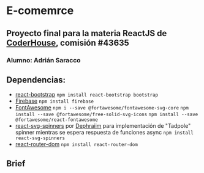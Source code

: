 # E-comemrce

## Proyecto final para la materia ReactJS de [CoderHouse](https://www.coderhouse.com), comisión #43635

### Alumno: Adrián Saracco

## Dependencias:

-   [react-bootstrap](https://react-bootstrap.github.io/)
    `npm install react-bootstrap bootstrap`
-   [Firebase](https://firebase.google.com/)
    `npm install firebase`
-   [FontAwesome](https://fontawesome.com/v5/docs/web/use-with/react)
    `npm i --save @fortawesome/fontawesome-svg-core`
    `npm install --save @fortawesome/free-solid-svg-icons`
    `npm install --save @fortawesome/react-fontawesome`
-   [react-svg-spinners](https://github.com/dephraiim/react-svg-spinners) por [Dephraiim](https://github.com/dephraiim) para implementación de "Tadpole" spinner mientras se espera respuesta de funciones async
    `npm install react-svg-spinners`
-   [react-router-dom](https://reactrouter.com/en/main)
    `npm install react-router-dom`

## Brief
